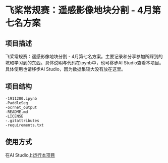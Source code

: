 # 飞桨常规赛：遥感影像地块分割 - 4月第七名方案

## 项目描述

飞桨常规赛：遥感影像地块分割 - 4月第七名方案。主要记录和分享参加所踩到的坑和学习到的东西。具体说明与代码在ipynb中，也可移步AI Studio查看本项目。具体使用也请移步AI Studio，因为数据集较大没有放在这里。

## 项目结构

```
-1911200.ipynb
-PaddleSeg
-ocrnet_output
-README.md
-LICENSE
-.gitattributes
-requirements.txt
```
## 使用方式

在AI Studio上[运行本项目](https://aistudio.baidu.com/aistudio/projectdetail/1911200)
